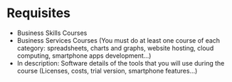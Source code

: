 # Requisites

- Business Skills Courses
- Business Services Courses (You must do at least one course of each category: spreadsheets, charts and graphs, website hosting, cloud computing, smartphone apps development...)
- In description: Software details of the tools that you will use during the course (Licenses, costs, trial version, smartphone features...)